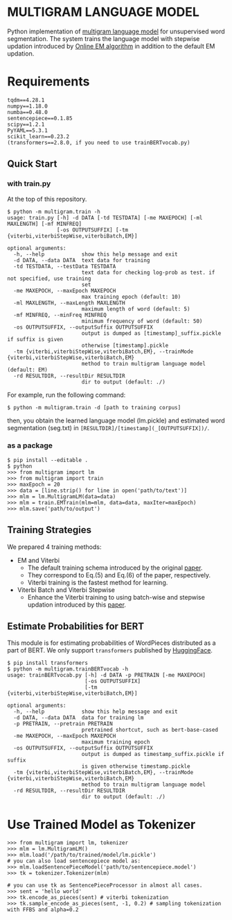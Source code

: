# MULTIGRAM LANGUAGE MODEL
Python implementation of [multigram language model](http://citeseerx.ist.psu.edu/viewdoc/download?doi=10.1.1.56.6619&rep=rep1&type=pdf) for unsupervised word segmentation.
The system trains the language model with stepwise updation introduced by [Online EM algorithm](https://www.aclweb.org/anthology/N09-1069.pdf) in addition to the default EM updation.

# Requirements
```
tqdm==4.28.1
numpy==1.18.0
numba==0.48.0
sentencepiece==0.1.85
scipy==1.2.1
PyYAML==5.3.1
scikit_learn==0.23.2
(transformers==2.8.0, if you need to use trainBERTvocab.py)
```

## Quick Start 
### with train.py
At the top of this repository.
```
$ python -m multigram.train -h
usage: train.py [-h] -d DATA [-td TESTDATA] [-me MAXEPOCH] [-ml MAXLENGTH] [-mf MINFREQ]
                [-os OUTPUTSUFFIX] [-tm {viterbi,viterbiStepWise,viterbiBatch,EM}]

optional arguments:
  -h, --help            show this help message and exit
  -d DATA, --data DATA  text data for training
  -td TESTDATA, --testData TESTDATA
                        text data for checking log-prob as test. if not specified, use training
                        set
  -me MAXEPOCH, --maxEpoch MAXEPOCH
                        max training epoch (default: 10)
  -ml MAXLENGTH, --maxLength MAXLENGTH
                        maximum length of word (default: 5)
  -mf MINFREQ, --minFreq MINFREQ
                        minimum frequency of word (default: 50)
  -os OUTPUTSUFFIX, --outputSuffix OUTPUTSUFFIX
                        output is dumped as [timestamp]_suffix.pickle if suffix is given
                        otherwise [timestamp].pickle
  -tm {viterbi,viterbiStepWise,viterbiBatch,EM}, --trainMode {viterbi,viterbiStepWise,viterbiBatch,EM}
                        method to train multigram language model (default: EM)
  -rd RESULTDIR, --resultDir RESULTDIR
                        dir to output (default: ./)
```


For example, run the following command:
```
$ python -m multigram.train -d [path to training corpus]
```
then, you obtain the learned language model (lm.pickle) and estimated word segmentation (seg.txt) in `[RESULTDIR]/[timestamp](_[OUTPUTSUFFIX])/`.

### as a package
```
$ pip install --editable .
$ python
>>> from multigram import lm
>>> from multigram import train
>>> maxEpoch = 20
>>> data = [line.strip() for line in open('path/to/text')]
>>> mlm = lm.MultigramLM(data=data)
>>> mlm = train.EMTrain(mlm=mlm, data=data, maxIter=maxEpoch)
>>> mlm.save('path/to/output')
```

## Training Strategies
We prepared 4 training methods:
- EM and Viterbi
  - The default training schema introduced by the original [paper](http://citeseerx.ist.psu.edu/viewdoc/download?doi=10.1.1.56.6619&rep=rep1&type=pdf).
  - They correspond to Eq.(5) and Eq.(6) of the paper, respectively.
  - Viterbi training is the fastest method for learning.
- Viterbi Batch and Viterbi Stepwise
  - Enhance the Viterbi training to using batch-wise and stepwise updation introduced by this [paper](https://www.aclweb.org/anthology/N09-1069.pdf).

## Estimate Probabilities for BERT
This module is for estimating probabilities of WordPieces distributed as a part of BERT.
We only support `transformers` published by [HuggingFace](https://github.com/huggingface/transformers).

```
$ pip install transformers
$ python -m multigram.trainBERTvocab -h
usage: trainBERTvocab.py [-h] -d DATA -p PRETRAIN [-me MAXEPOCH]
                         [-os OUTPUTSUFFIX]
                         [-tm {viterbi,viterbiStepWise,viterbiBatch,EM}]

optional arguments:
  -h, --help            show this help message and exit
  -d DATA, --data DATA  data for training lm
  -p PRETRAIN, --pretrain PRETRAIN
                        pretrained shortcut, such as bert-base-cased
  -me MAXEPOCH, --maxEpoch MAXEPOCH
                        maximum training epoch
  -os OUTPUTSUFFIX, --outputSuffix OUTPUTSUFFIX
                        output is dumped as timestamp_suffix.pickle if suffix
                        is given otherwise timestamp.pickle
  -tm {viterbi,viterbiStepWise,viterbiBatch,EM}, --trainMode {viterbi,viterbiStepWise,viterbiBatch,EM}
                        method to train multigram language model
  -rd RESULTDIR, --resultDir RESULTDIR
                        dir to output (default: ./)
```

# Use Trained Model as Tokenizer
```
>>> from multigram import lm, tokenizer
>>> mlm = lm.MultigramLM()
>>> mlm.load('/path/to/trained/model/lm.pickle')
# you can also load sentencepiece model as:
>>> mlm.loadSentencePieceModel('path/to/sentencepiece.model')
>>> tk = tokenizer.Tokenizer(mlm)

# you can use tk as SentencePieceProcessor in almost all cases.
>>> sent = 'hello world'
>>> tk.encode_as_pieces(sent) # viterbi tokenization
>>> tk.sample_encode_as_pieces(sent, -1, 0.2) # sampling tokenization with FFBS and alpha=0.2
```

